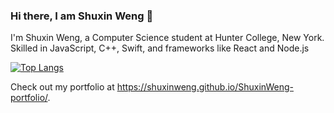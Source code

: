 ### Hi there, I am Shuxin Weng 👋

I'm Shuxin Weng, a Computer Science student at Hunter College, New York. Skilled in JavaScript, C++, Swift, and frameworks like React and Node.js

[![Top Langs](https://github-readme-stats.vercel.app/api/top-langs/?username=shuxinweng&layout=donut-vertical)](https://github.com/anuraghazra/github-readme-stats)

Check out my portfolio at https://shuxinweng.github.io/ShuxinWeng-portfolio/.